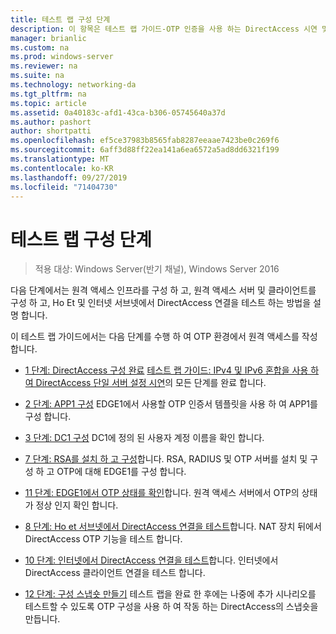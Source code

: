 ```yaml
---
title: 테스트 랩 구성 단계
description: 이 항목은 테스트 랩 가이드-OTP 인증을 사용 하는 DirectAccess 시연 및 Windows Server 2016에 대 한 RSA SecurID의 일부입니다.
manager: brianlic
ms.custom: na
ms.prod: windows-server
ms.reviewer: na
ms.suite: na
ms.technology: networking-da
ms.tgt_pltfrm: na
ms.topic: article
ms.assetid: 0a40183c-afd1-43ca-b306-05745640a37d
ms.author: pashort
author: shortpatti
ms.openlocfilehash: ef5ce37983b8565fab8287eeaae7423be0c269f6
ms.sourcegitcommit: 6aff3d88ff22ea141a6ea6572a5ad8dd6321f199
ms.translationtype: MT
ms.contentlocale: ko-KR
ms.lasthandoff: 09/27/2019
ms.locfileid: "71404730"
---
```

# <a name="steps-for-configuring-the-test-lab"></a>테스트 랩 구성 단계

>적용 대상: Windows Server(반기 채널), Windows Server 2016

다음 단계에서는 원격 액세스 인프라를 구성 하 고, 원격 액세스 서버 및 클라이언트를 구성 하 고, Ho Et 및 인터넷 서브넷에서 DirectAccess 연결을 테스트 하는 방법을 설명 합니다.  
  
이 테스트 랩 가이드에서는 다음 단계를 수행 하 여 OTP 환경에서 원격 액세스를 작성 합니다.  
  
-   [1 단계: DirectAccess 구성 완료](assetId:///4dbf877f-02fb-439b-907a-f5b3f1d8afa6) [테스트 랩 가이드: IPv4 및 IPv6 혼합을 사용 하 여 DirectAccess 단일 서버 설정 시연](https://go.microsoft.com/fwlink/p/?LinkId=237004)의 모든 단계를 완료 합니다.  
  
-   [2 단계: APP1 구성](assetId:///c1bb590f-91d4-4ed5-bceb-b0e36eabd4ff) EDGE1에서 사용할 OTP 인증서 템플릿을 사용 하 여 APP1를 구성 합니다.  
  
-   [3 단계: DC1 구성](assetId:///904a6edc-a771-45ed-9630-a34a680bb522) DC1에 정의 된 사용자 계정 이름을 확인 합니다.  
  
-   [7 단계: RSA를 설치 하 고 구성](assetId:///baa4c28c-add7-42e2-8afd-ccc7a559406a)합니다. RSA, RADIUS 및 OTP 서버를 설치 및 구성 하 고 OTP에 대해 EDGE1를 구성 합니다.  
  
-   [11 단계: EDGE1에서 OTP 상태를 확인](assetId:///3b397a4a-8478-47f2-a932-9e8e048c14ba)합니다. 원격 액세스 서버에서 OTP의 상태가 정상 인지 확인 합니다.  
  
-   [8 단계: Ho et 서브넷에서 DirectAccess 연결을 테스트](assetId:///ba1652a6-0692-4add-91ca-34a84956ba14)합니다. NAT 장치 뒤에서 DirectAccess OTP 기능을 테스트 합니다.  
  
-   [10 단계: 인터넷에서 DirectAccess 연결을 테스트](assetId:///321149eb-5f23-4a0b-b8fb-1244540126e9)합니다. 인터넷에서 DirectAccess 클라이언트 연결을 테스트 합니다.  
  
-   [12 단계: 구성 스냅숏 만들기](assetId:///8a51ed3c-9c32-402f-85d1-617ce46845b4) 테스트 랩을 완료 한 후에는 나중에 추가 시나리오를 테스트할 수 있도록 OTP 구성을 사용 하 여 작동 하는 DirectAccess의 스냅숏을 만듭니다.  
  


